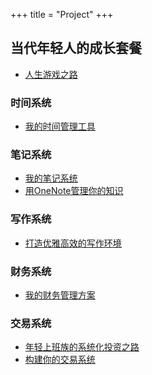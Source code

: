 +++
title = "Project"
+++

## 当代年轻人的成长套餐

* [人生游戏之路](/zh-cn/self/road_to_life_games/)

### 时间系统

* [我的时间管理工具](/zh-cn/self/gtd-tools-i-used/)

### 笔记系统

* [我的笔记系统](/zh-cn/self/note-system/)
* [用OneNote管理你的知识](/zh-cn/self/onenote-intro/)

### 写作系统

* [打造优雅高效的写作环境](/zh-cn/self/build-write-tool-v1/)

### 财务系统

* [我的财务管理方案](/zh-cn/money/my-accounting-tool/)

### 交易系统

* [年轻上班族的系统化投资之路](/zh-cn/money/investment-path-for-young/)
* [构建你的交易系统](/zh-cn/money/build-trade-system/)
